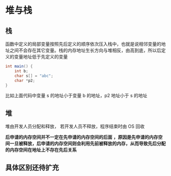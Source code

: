 # 堆与栈

## 栈

函数中定义的局部变量按照先后定义的顺序依次压入栈中，也就是说相邻变量的地址之间不会存在其它变量。栈的内存地址生长方向与堆相反，由高到底，所以后定义的变量地址低于先定义的变量

```java
int main() {
	int b;				
	char s[] = "abc"; 	
	char *p2;			
}
```

比如上面代码中变量 s 的地址小于变量 b 的地址，p2 地址小于 s 的地址

## 堆

堆由开发人员分配和释放， 若开发人员不释放，程序结束时由 OS 回收

**后申请的内存空间并不一定在先申请的内存空间的后面** **，原因是先申请的内存空间一旦被释放，后申请的内存空间则会利用先前被释放的内存，从而导致先后分配的内存空间在地址上不存在先后关系**

## 具体区别还待扩充